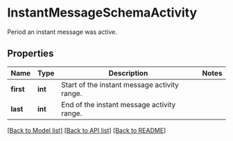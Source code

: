 # InstantMessageSchemaActivity

Period an instant message was active.

## Properties
Name | Type | Description | Notes
------------ | ------------- | ------------- | -------------
**first** | **int** | Start of the instant message activity range. | 
**last** | **int** | End of the instant message activity range. | 

[[Back to Model list]](../README.md#documentation-for-models) [[Back to API list]](../README.md#documentation-for-api-endpoints) [[Back to README]](../README.md)


